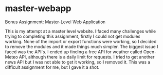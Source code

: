 # master-webapp
Bonus Assignment: Master-Level Web Application

This is my attempt at a master level website. I faced many challenges while trying to completing this assignment, firstly I could not get modules working. None of the import or export functions were working, so I decided to remove the modules and it made things much simpler. The biggest issue I faced was the API's. I ended up finding a free API for weather called Open-Meteo API, although there is a daily limit for requests. I tried to get another news API but I was not able to get it working, so I removed it. This was a difficult assignment for me, but I gave it a shot.
